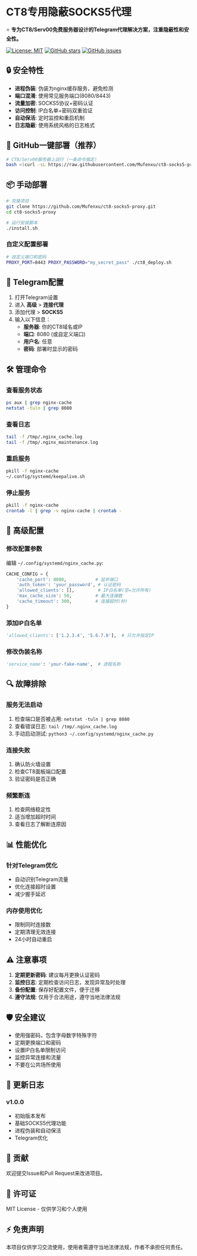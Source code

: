 # CT8专用隐蔽SOCKS5代理

⭐ **专为CT8/Serv00免费服务器设计的Telegram代理解决方案，注重隐蔽性和安全性。**

[![License: MIT](https://img.shields.io/badge/License-MIT-yellow.svg)](https://opensource.org/licenses/MIT)
[![GitHub stars](https://img.shields.io/github/stars/Mufenxu/ct8-socks5-proxy.svg)](https://github.com/Mufenxu/ct8-socks5-proxy/stargazers)
[![GitHub issues](https://img.shields.io/github/issues/Mufenxu/ct8-socks5-proxy.svg)](https://github.com/Mufenxu/ct8-socks5-proxy/issues)

## 🔒 安全特性

- **进程伪装**: 伪装为nginx缓存服务，避免检测
- **端口混淆**: 使用常见服务端口(8080/8443)
- **流量加密**: SOCKS5协议+密码认证
- **访问控制**: IP白名单+密码双重验证
- **自动保活**: 定时监控和重启机制
- **日志隐蔽**: 使用系统风格的日志格式

## 🚀 GitHub一键部署（推荐）

```bash
# CT8/Serv00服务器上运行（一条命令搞定）
bash <(curl -sL https://raw.githubusercontent.com/Mufenxu/ct8-socks5-proxy/main/quick_deploy.sh)
```

## 📦 手动部署

```bash
# 克隆项目
git clone https://github.com/Mufenxu/ct8-socks5-proxy.git
cd ct8-socks5-proxy

# 运行安装脚本
./install.sh
```

### 自定义配置部署

```bash
# 自定义端口和密码
PROXY_PORT=8443 PROXY_PASSWORD="my_secret_pass" ./ct8_deploy.sh
```

## 📱 Telegram配置

1. 打开Telegram设置
2. 进入 **高级** > **连接代理**
3. 添加代理 > **SOCKS5**
4. 输入以下信息：
   - **服务器**: 你的CT8域名或IP
   - **端口**: 8080 (或自定义端口)
   - **用户名**: 任意
   - **密码**: 部署时显示的密码

## 🛠️ 管理命令

### 查看服务状态
```bash
ps aux | grep nginx-cache
netstat -tuln | grep 8080
```

### 查看日志
```bash
tail -f /tmp/.nginx_cache.log
tail -f /tmp/.nginx_maintenance.log
```

### 重启服务
```bash
pkill -f nginx-cache
~/.config/systemd/keepalive.sh
```

### 停止服务
```bash
pkill -f nginx-cache
crontab -l | grep -v nginx-cache | crontab -
```

## 🔧 高级配置

### 修改配置参数

编辑 `~/.config/systemd/nginx_cache.py`:

```python
CACHE_CONFIG = {
    'cache_port': 8080,           # 监听端口
    'auth_token': 'your_password', # 认证密码
    'allowed_clients': [],         # IP白名单(空=允许所有)
    'max_cache_size': 50,         # 最大连接数
    'cache_timeout': 300,         # 连接超时(秒)
}
```

### 添加IP白名单

```python
'allowed_clients': ['1.2.3.4', '5.6.7.8'],  # 只允许指定IP
```

### 修改伪装名称

```python
'service_name': 'your-fake-name',  # 进程名称
```

## 🔍 故障排除

### 服务无法启动
1. 检查端口是否被占用: `netstat -tuln | grep 8080`
2. 查看错误日志: `tail /tmp/.nginx_cache.log`
3. 手动启动测试: `python3 ~/.config/systemd/nginx_cache.py`

### 连接失败
1. 确认防火墙设置
2. 检查CT8面板端口配置
3. 验证密码是否正确

### 频繁断连
1. 检查网络稳定性
2. 适当增加超时时间
3. 查看日志了解断连原因

## 📊 性能优化

### 针对Telegram优化
- 自动识别Telegram流量
- 优化连接超时设置
- 减少握手延迟

### 内存使用优化
- 限制同时连接数
- 定期清理无效连接
- 24小时自动重启

## ⚠️ 注意事项

1. **定期更新密码**: 建议每月更换认证密码
2. **监控日志**: 定期检查访问日志，发现异常及时处理
3. **备份配置**: 保存好配置文件，便于迁移
4. **遵守法规**: 仅用于合法用途，遵守当地法律法规

## 🛡️ 安全建议

- 使用强密码，包含字母数字特殊字符
- 定期更换端口和密码
- 设置IP白名单限制访问
- 监控异常连接和流量
- 不要在公共场所使用

## 📝 更新日志

### v1.0.0
- 初始版本发布
- 基础SOCKS5代理功能
- 进程伪装和自动保活
- Telegram优化

## 🤝 贡献

欢迎提交Issue和Pull Request来改进项目。

## 📄 许可证

MIT License - 仅供学习和个人使用

## ⚡ 免责声明

本项目仅供学习交流使用，使用者需遵守当地法律法规，作者不承担任何责任。
